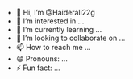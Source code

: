 - 👋 Hi, I’m @Haiderali22g
- 👀 I’m interested in ...
- 🌱 I’m currently learning ...
- 💞️ I’m looking to collaborate on ...
- 📫 How to reach me ...
- 😄 Pronouns: ...
- ⚡ Fun fact: ...

<!---
Haiderali22g/Haiderali22g is a ✨ special ✨ repository because its `README.md` (this file) appears on your GitHub profile.
You can click the Preview link to take a look at your changes.
--->
